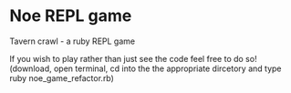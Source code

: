 # Noe REPL game

Tavern crawl - a ruby REPL game

If you wish to play rather than just see the code feel free to do so!
(download, open terminal, cd into the the appropriate dircetory and type ruby noe_game_refactor.rb)
